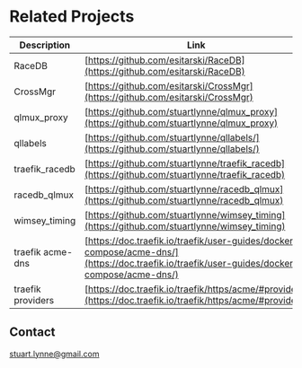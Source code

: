 # Related Projects
  
| Description | Link |
| -- | -- |
|RaceDB           | [https://github.com/esitarski/RaceDB](https://github.com/esitarski/RaceDB)|
|CrossMgr         | [https://github.com/esitarski/CrossMgr](https://github.com/esitarski/CrossMgr)|
|qlmux\_proxy     | [https://github.com/stuartlynne/qlmux_proxy](https://github.com/stuartlynne/qlmux_proxy)|
|qllabels         | [https://github.com/stuartlynne/qllabels/](https://github.com/stuartlynne/qllabels/)|
|traefik\_racedb  | [https://github.com/stuartlynne/traefik_racedb](https://github.com/stuartlynne/traefik_racedb)|
|racedb\_qlmux    | [https://github.com/stuartlynne/racedb_qlmux](https://github.com/stuartlynne/racedb_qlmux)|
|wimsey\_timing   | [https://github.com/stuartlynne/wimsey_timing](https://github.com/stuartlynne/wimsey_timing)|
|traefik acme-dns | [https://doc.traefik.io/traefik/user-guides/docker-compose/acme-dns/](https://doc.traefik.io/traefik/user-guides/docker-compose/acme-dns/)|
|traefik providers| [https://doc.traefik.io/traefik/https/acme/#providers](https://doc.traefik.io/traefik/https/acme/#providers)|



## Contact
stuart.lynne@gmail.com
